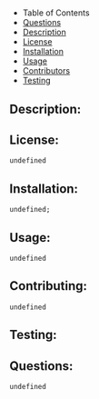 
# 
* Table of Contents
* [Questions](#questions)
* [Description](#description)
* [License](#license)
* [Installation](#installation)
* [Usage](#usage)
* [Contributors](#contributors)
* [Testing](#test)
## <a name="description">Description:</a>
    
## <a name="license">License:</a>
    undefined
## <a name="installation">Installation:</a>
    undefined;
## <a name="usage">Usage:</a>
    undefined
## <a name="contributing">Contributing:</a>
    undefined
## <a name="test">Testing:</a>
    
## <a name="questions">Questions:</a>
    undefined 
    